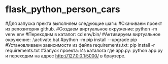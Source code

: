 # flask_python_person_cars
#Для запуска пректа выполняем следующие шаги:
#Скачиваем проект из репозитория github. 
#Cоздаем виртуальное окружение: python -m venv env
#Переходим в каталог: cd env/bin/
#Активируем виртуальное окружение: .\activate.bat
#python -m pip install --upgrade pip
#Установливаем зависимости из файла requirements.txt: pip install -r requirements.txt
#Запуск проекта: Из каталога где app.py: python app.py и переходим на адрес http://127.0.0.1:5000/ в браузере.

